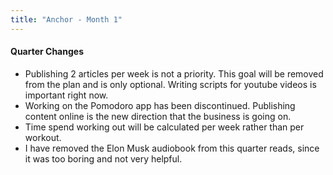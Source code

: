 ```yaml
---
title: "Anchor - Month 1"
---
```

#### Quarter Changes
- Publishing 2 articles per week is not a priority. This goal will be removed from the plan and is only optional. Writing scripts for youtube videos is important right now.
- Working on the Pomodoro app has been discontinued. Publishing content online is the new direction that the business is going on.
- Time spend working out will be calculated per week rather than per workout.
- I have removed the Elon Musk audiobook from this quarter reads, since it was too boring and not very helpful.